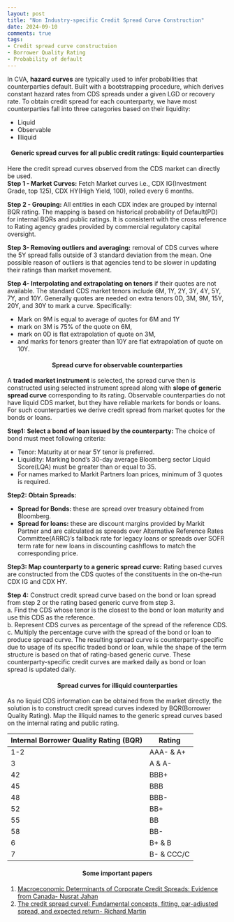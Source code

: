 ```yaml
---
layout: post
title: "Non Industry-specific Credit Spread Curve Construction"
date: 2024-09-10
comments: true
tags:
- Credit spread curve constructuion 
- Borrower Quality Rating
- Probability of default 
---
```


In CVA, **hazard curves** are typically used to infer probabilities that counterparties default. Built with a bootstrapping procedure, which derives constant hazard rates from CDS spreads under a given LGD or recovery rate. 
To obtain credit spread for each counterparty, we have most counterparties fall into three categories based on their liquidity:  
- Liquid  
- Observable  
- Illiquid   

<h4 style="text-align: center;"><strong>Generic spread curves for all public credit ratings: liquid counterparties</strong></h4>  

Here the credit spread curves observed from the CDS market can directly be used.   
**Step 1 - Market Curves:** Fetch Market curves i.e., CDX IG(Investment Grade, top 125), CDX HY(High Yield, 100), rolled every 6 months.   

**Step 2 - Grouping:** All entities in each CDX index are grouped by internal BQR rating. The mapping is based on historical probability of Default(PD) for internal BQRs and public ratings. It is consistent with the cross reference to Rating agency grades provided by commercial regulatory capital oversight.   

**Step 3- Removing outliers and averaging:** removal of CDS curves where the 5Y spread falls outside of 3 standard deviation from the mean. One possible reason of outliers is that agencies tend to be slower in updating their ratings than market movement.    


**Step 4- Interpolating and extrapolating on tenors** if their quotes are not available. The standard CDS market tenors include 6M, 1Y, 2Y, 3Y, 4Y, 5Y, 7Y, and 10Y. Generally quotes are needed on extra tenors 0D, 3M, 9M, 15Y, 20Y, and 30Y to mark a curve. Specifically:  
  - Mark on 9M  is equal to average of quotes for 6M and 1Y 
  - mark on 3M is 75% of the quote on 6M, 
  - mark on 0D is flat extrapolation of quote on 3M, 
  - and marks for tenors greater than 10Y are flat extrapolation of quote on 10Y.

<h4 style="text-align: center;"><strong>Spread curve for observable counterparties </strong></h4>  

A **traded market instrument** is selected, the spread curve then is constructed using selected instrument spread along with **slope of generic spread curve** corresponding to its rating. Observable counterparties do not have liquid CDS market, but they have reliable markets for bonds or loans. For such counterparties we derive credit spread from market quotes for the bonds or loans.   

**Step1: Select a bond of loan issued by the counterparty:**
The choice of bond must meet following criteria:  
  - Tenor: Maturity at or near 5Y tenor is preferred.   
  - Liquidity: Marking bond’s 30-day average Bloomberg sector Liquid Score(LQA) must be greater than or equal to 35.   
  - For names marked to Markit Partners loan prices, minimum of 3 quotes is required. 

**Step2: Obtain Spreads:**  
  - **Spread for Bonds:** these are spread over treasury obtained from Bloomberg.  
  - **Spread for loans:** these are discount margins provided by Markit Partner and are calculated as spreads over Alternative Reference Rates Committee(ARRC)’s fallback rate for legacy loans or spreads over SOFR term rate for new loans in discounting cashflows to match the corresponding price.   

**Step3: Map counterparty to a generic spread curve:** Rating based curves are constructed from the CDS quotes of the constituents in the on-the-run CDX IG and CDX HY.    

**Step 4:** Construct credit spread curve based on the bond or loan spread from step 2 or the rating based generic curve from step 3.   
a. Find the CDS whose tenor is the closest to the bond or loan maturity and use this CDS as the reference.   
b. Represent CDS curves as percentage of the spread of the reference CDS.  
c. Multiply the percentage curve with the spread of the bond or loan to produce spread curve. The resulting spread curve is counterparty-specific due to usage of its specific traded bond or loan, while the shape of the term structure is based on that of rating-based generic curve. These counterparty-specific credit curves are marked daily as bond or loan spread is updated daily.   

<h4 style="text-align: center;"><strong>Spread curves for illiquid counterparties</strong></h4>  

As no liquid CDS information can be obtained from the market directly, the solution is to construct credit spread curves indexed by BQR(Borrower Quality Rating). Map the illiquid names to the generic spread curves based on the internal rating and public rating.   

 |Internal Borrower Quality Rating (BQR)     | Rating | 
|---------------------|---------------------------------|
| 1-2                 | AAA- & A+                           | 
| 3            | A & A-                       | 
| 42             | BBB+                         | 
| 45             | BBB                        | 
| 48             | BBB-                         | 
| 52             | BB+                         | 
| 55             | BB                         | 
| 58             | BB-                         | 
| 6             | B+ & B                       |
| 7             | B- & CCC/C                         | 


<h4 style="text-align: center;"><strong>Some important papers</strong></h4>  

1. [Macroeconomic Determinants of Corporate Credit Spreads: Evidence from Canada- Nusrat Jahan](https://carleton.ca/economics/wp-content/uploads/cewp22-07.pdf)
2. [The credit spread curveI: Fundamental concepts, fitting, par-adjusted spread, and expected return- Richard Martin](https://arxiv.org/pdf/2201.01330)
